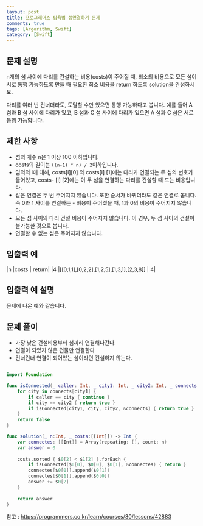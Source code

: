 ```yaml
---
layout: post
title: 프로그래머스 탐욕법 섬연결하기 문제
comments: true
tags: [Argorithm, Swift]
category: [Swift]
---
```


## 문제 설명
n개의 섬 사이에 다리를 건설하는 비용(costs)이 주어질 때, 최소의 비용으로 모든 섬이 서로 통행 가능하도록 만들 때 필요한 최소 비용을 return 하도록 solution을 완성하세요.

다리를 여러 번 건너더라도, 도달할 수만 있으면 통행 가능하다고 봅니다. 예를 들어 A 섬과 B 섬 사이에 다리가 있고, B 섬과 C 섬 사이에 다리가 있으면 A 섬과 C 섬은 서로 통행 가능합니다.

## 제한 사항
- 섬의 개수 n은 1 이상 100 이하입니다.
- costs의 길이는 `((n-1) * n) / 2`이하입니다.
- 임의의 i에 대해, costs[i][0] 와 costs[i] [1]에는 다리가 연결되는 두 섬의 번호가 들어있고, costs- [i] [2]에는 이 두 섬을 연결하는 다리를 건설할 때 드는 비용입니다.
- 같은 연결은 두 번 주어지지 않습니다. 또한 순서가 바뀌더라도 같은 연결로 봅니다. 즉 0과 1 사이를 연결하는 - 비용이 주어졌을 때, 1과 0의 비용이 주어지지 않습니다.
- 모든 섬 사이의 다리 건설 비용이 주어지지 않습니다. 이 경우, 두 섬 사이의 건설이 불가능한 것으로 봅니다.
- 연결할 수 없는 섬은 주어지지 않습니다.

## 입출력 예

|n	|costs	| return|
|4	|[[0,1,1],[0,2,2],[1,2,5],[1,3,1],[2,3,8]] |	4|


## 입출력 예 설명

문제에 나온 예와 같습니다.

## 문제 풀이

- 가장 낮은 건설비용부터 섬끼리 연결해나간다. 
- 연결이 되있지 않은 건물만 연결한다
- 건너건너 연결이 되어있는 섬이라면 건설하지 않는다.

```swift

import Foundation

func isConnected(_ caller: Int, _ city1: Int, _ city2: Int, _ connects: inout [[Int]]) -> Bool {
    for city in connects[city1] {
        if caller == city { continue }
        if city == city2 { return true }
        if isConnected(city1, city, city2, &connects) { return true }
    }
    return false
}

func solution(_ n:Int, _ costs:[[Int]]) -> Int {
    var connectes: [[Int]] = Array(repeating: [], count: n)
    var answer = 0
    
    costs.sorted { $0[2] < $1[2] }.forEach {
        if isConnected($0[0], $0[0], $0[1], &connectes) { return }
        connectes[$0[0]].append($0[1])
        connectes[$0[1]].append($0[0])
        answer += $0[2]
    }
    
    return answer
}
```


참고 : <https://programmers.co.kr/learn/courses/30/lessons/42883>